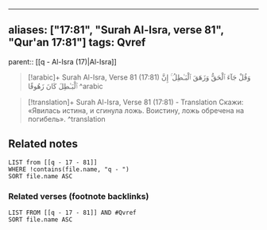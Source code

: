 
---
aliases: ["17:81", "Surah Al-Isra, verse 81", "Qur'an 17:81"]
tags: Qvref
---

parent:: [[q - Al-Isra (17)|Al-Isra]]

> [!arabic]+ Surah Al-Isra, Verse 81 (17:81)
> <span class="quran-arabic">وَقُلْ جَآءَ ٱلْحَقُّ وَزَهَقَ ٱلْبَـٰطِلُ ۚ إِنَّ ٱلْبَـٰطِلَ كَانَ زَهُوقًا</span>
^arabic

> [!translation]+ Surah Al-Isra, Verse 81 (17:81) - Translation
> Скажи: «Явилась истина, и сгинула ложь. Воистину, ложь обречена на погибель».
^translation



## Related notes
```dataview
LIST from [[q - 17 - 81]]
WHERE !contains(file.name, "q - ")
SORT file.name ASC
```

### Related verses (footnote backlinks)
```dataview
LIST FROM [[q - 17 - 81]] AND #Qvref
SORT file.name ASC
```


